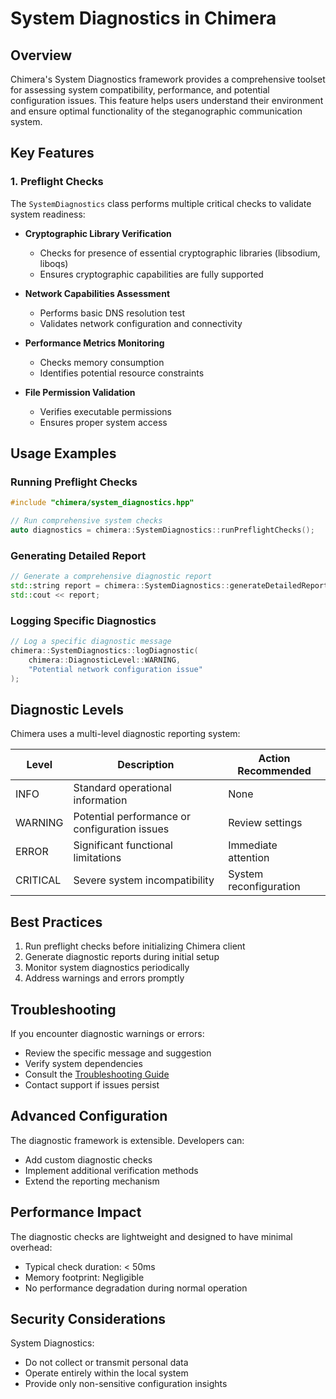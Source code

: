 # System Diagnostics in Chimera

## Overview

Chimera's System Diagnostics framework provides a comprehensive toolset for assessing system compatibility, performance, and potential configuration issues. This feature helps users understand their environment and ensure optimal functionality of the steganographic communication system.

## Key Features

### 1. Preflight Checks
The `SystemDiagnostics` class performs multiple critical checks to validate system readiness:

- **Cryptographic Library Verification**
  - Checks for presence of essential cryptographic libraries (libsodium, liboqs)
  - Ensures cryptographic capabilities are fully supported

- **Network Capabilities Assessment**
  - Performs basic DNS resolution test
  - Validates network configuration and connectivity

- **Performance Metrics Monitoring**
  - Checks memory consumption
  - Identifies potential resource constraints

- **File Permission Validation**
  - Verifies executable permissions
  - Ensures proper system access

## Usage Examples

### Running Preflight Checks
```cpp
#include "chimera/system_diagnostics.hpp"

// Run comprehensive system checks
auto diagnostics = chimera::SystemDiagnostics::runPreflightChecks();
```

### Generating Detailed Report
```cpp
// Generate a comprehensive diagnostic report
std::string report = chimera::SystemDiagnostics::generateDetailedReport();
std::cout << report;
```

### Logging Specific Diagnostics
```cpp
// Log a specific diagnostic message
chimera::SystemDiagnostics::logDiagnostic(
    chimera::DiagnosticLevel::WARNING, 
    "Potential network configuration issue"
);
```

## Diagnostic Levels

Chimera uses a multi-level diagnostic reporting system:

| Level     | Description                                     | Action Recommended |
|-----------|------------------------------------------------|--------------------|
| INFO      | Standard operational information               | None               |
| WARNING   | Potential performance or configuration issues  | Review settings    |
| ERROR     | Significant functional limitations             | Immediate attention|
| CRITICAL  | Severe system incompatibility                  | System reconfiguration |

## Best Practices

1. Run preflight checks before initializing Chimera client
2. Generate diagnostic reports during initial setup
3. Monitor system diagnostics periodically
4. Address warnings and errors promptly

## Troubleshooting

If you encounter diagnostic warnings or errors:
- Review the specific message and suggestion
- Verify system dependencies
- Consult the [Troubleshooting Guide](Troubleshooting.md)
- Contact support if issues persist

## Advanced Configuration

The diagnostic framework is extensible. Developers can:
- Add custom diagnostic checks
- Implement additional verification methods
- Extend the reporting mechanism

## Performance Impact

The diagnostic checks are lightweight and designed to have minimal overhead:
- Typical check duration: < 50ms
- Memory footprint: Negligible
- No performance degradation during normal operation

## Security Considerations

System Diagnostics:
- Do not collect or transmit personal data
- Operate entirely within the local system
- Provide only non-sensitive configuration insights